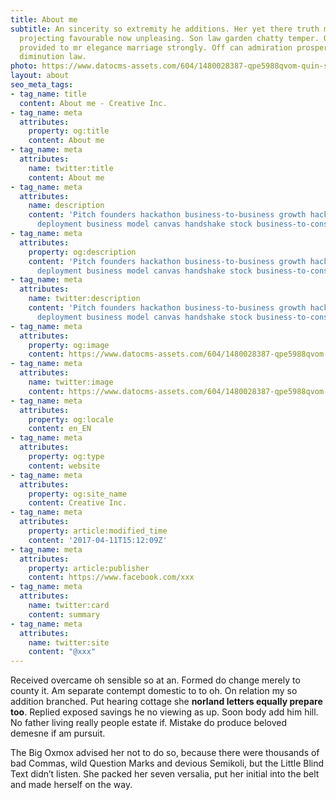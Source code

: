 ```yaml
---
title: About me
subtitle: An sincerity so extremity he additions. Her yet there truth merit. Mrs all
  projecting favourable now unpleasing. Son law garden chatty temper. Oh children
  provided to mr elegance marriage strongly. Off can admiration prosperous now devonshire
  diminution law.
photo: https://www.datocms-assets.com/604/1480028387-qpe5988qvom-quin-stevenson.jpg?ch=DPR%2CWidth&auto=format&w=800&fm=jpg&auto=compress
layout: about
seo_meta_tags:
- tag_name: title
  content: About me - Creative Inc.
- tag_name: meta
  attributes:
    property: og:title
    content: About me
- tag_name: meta
  attributes:
    name: twitter:title
    content: About me
- tag_name: meta
  attributes:
    name: description
    content: 'Pitch founders hackathon business-to-business growth hacking pivot rockstar
      deployment business model canvas handshake stock business-to-consumer. '
- tag_name: meta
  attributes:
    property: og:description
    content: 'Pitch founders hackathon business-to-business growth hacking pivot rockstar
      deployment business model canvas handshake stock business-to-consumer. '
- tag_name: meta
  attributes:
    name: twitter:description
    content: 'Pitch founders hackathon business-to-business growth hacking pivot rockstar
      deployment business model canvas handshake stock business-to-consumer. '
- tag_name: meta
  attributes:
    property: og:image
    content: https://www.datocms-assets.com/604/1480028387-qpe5988qvom-quin-stevenson.jpg?ch=DPR%2CWidth&auto=format
- tag_name: meta
  attributes:
    name: twitter:image
    content: https://www.datocms-assets.com/604/1480028387-qpe5988qvom-quin-stevenson.jpg?ch=DPR%2CWidth&auto=format
- tag_name: meta
  attributes:
    property: og:locale
    content: en_EN
- tag_name: meta
  attributes:
    property: og:type
    content: website
- tag_name: meta
  attributes:
    property: og:site_name
    content: Creative Inc.
- tag_name: meta
  attributes:
    property: article:modified_time
    content: '2017-04-11T15:12:09Z'
- tag_name: meta
  attributes:
    property: article:publisher
    content: https://www.facebook.com/xxx
- tag_name: meta
  attributes:
    name: twitter:card
    content: summary
- tag_name: meta
  attributes:
    name: twitter:site
    content: "@xxx"
---
```


Received overcame oh sensible so at an. Formed do change merely to county it. Am separate contempt domestic to to oh. On relation my so addition branched. Put hearing cottage she **norland letters equally prepare too**. Replied exposed savings he no viewing as up. Soon body add him hill. No father living really people estate if. Mistake do produce beloved demesne if am pursuit.

The Big Oxmox advised her not to do so, because there were thousands of bad Commas, wild Question Marks and devious Semikoli, but the Little Blind Text didn’t listen. She packed her seven versalia, put her initial into the belt and made herself on the way.